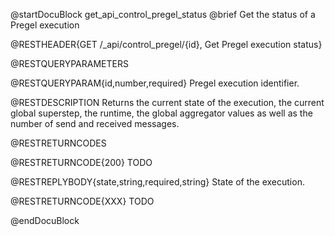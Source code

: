 @startDocuBlock get_api_control_pregel_status
@brief Get the status of a Pregel execution

@RESTHEADER{GET /_api/control_pregel/{id}, Get Pregel execution status}

@RESTQUERYPARAMETERS

@RESTQUERYPARAM{id,number,required}
Pregel execution identifier.

@RESTDESCRIPTION
Returns the current state of the execution, the current global superstep, the
runtime, the global aggregator values as well as the number of send and
received messages.

<!--
State	Description
"running"	Algorithm is executing normally.
"in error"	The execution is in an error state. This can be caused by primary DB-Servers being not reachable or being non responsive. The execution might recover later, or switch to “canceled” if it was not able to recover successfully
"recovering"	The execution is actively recovering, will switch back to “running” if the recovery was successful
"canceled"	The execution was permanently canceled, either by the user or by an error.
"storing"	The algorithm finished, but the results are still being written back into the collections. Occurs if the store parameter is set to true only.
"done"	The execution is done. In version 3.7.1 and later, this means that storing is also done. In earlier versions, the results may not be written back into the collections yet. This event is announced in the server log (requires at least info log level for the pregel topic).
-->

@RESTRETURNCODES

@RESTRETURNCODE{200}
TODO

@RESTREPLYBODY{state,string,required,string}
State of the execution.

@RESTRETURNCODE{XXX}
TODO

<!--
BAD, TRI_ERROR_HTTP_SUPERFLUOUS_SUFFICES
SERVER_ERROR, TRI_ERROR_INTERNAL, pregel feature not available
NOT_FOUND, TRI_ERROR_CURSOR_NOT_FOUND, Execution number is invalid
-->

@endDocuBlock
